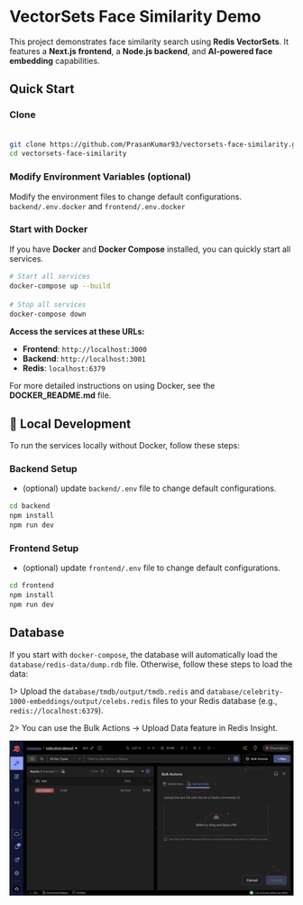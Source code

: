 # VectorSets Face Similarity Demo

This project demonstrates face similarity search using **Redis VectorSets**. It features a **Next.js frontend**, a **Node.js backend**, and **AI-powered face embedding** capabilities.

## Quick Start

### Clone

```bash

git clone https://github.com/PrasanKumar93/vectorsets-face-similarity.git
cd vectorsets-face-similarity
```

### Modify Environment Variables (optional)

Modify the environment files to change default configurations.
`backend/.env.docker` and `frontend/.env.docker`

### Start with Docker

If you have **Docker** and **Docker Compose** installed, you can quickly start all services.

```bash
# Start all services
docker-compose up --build

# Stop all services
docker-compose down
```

**Access the services at these URLs:**

- **Frontend**: `http://localhost:3000`
- **Backend**: `http://localhost:3001`
- **Redis**: `localhost:6379`

For more detailed instructions on using Docker, see the **DOCKER_README.md** file.

## 🔧 Local Development

To run the services locally without Docker, follow these steps:

### Backend Setup

- (optional) update `backend/.env` file to change default configurations.

```bash
cd backend
npm install
npm run dev
```

### Frontend Setup

- (optional) update `frontend/.env` file to change default configurations.

```bash
cd frontend
npm install
npm run dev
```

## Database

If you start with `docker-compose`, the database will automatically load the `database/redis-data/dump.rdb` file. Otherwise, follow these steps to load the data:

1> Upload the `database/tmdb/output/tmdb.redis` and `database/celebrity-1000-embeddings/output/celebs.redis` files to your Redis database (e.g., `redis://localhost:6379`).

2> You can use the Bulk Actions -> Upload Data feature in Redis Insight.

![Redis Insight Upload](./docs/images/redis-insight-upload.png)
